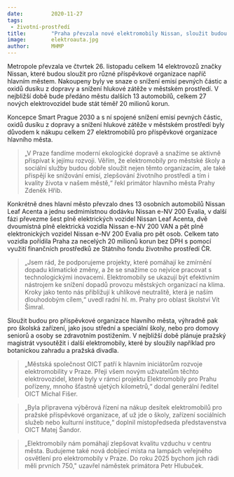 ```yaml
---
date:         2020-11-27
tags:         
 - životní-prostředí
title:        "Praha převzala nové elektromobily Nissan, sloužit budou příspěvkovým organizacím hlavního města"
image: 	      elektroauta.jpg
author:       MHMP
---
```


Metropole převzala ve čtvrtek 26. listopadu celkem 14 elektrovozů značky Nissan, které budou sloužit pro různé příspěvkové organizace napříč hlavním městem. Nakoupeny byly ve snaze o snížení emisí pevných částic a oxidů dusíku z dopravy a snížení hlukové zátěže v městském prostředí. V nejbližší době bude předáno městu dalších 13 automobilů, celkem 27 nových elektrovozidel bude stát téměř 20 milionů korun. 

Koncepce Smart Prague 2030 a s ní spojené snížení emisí pevných částic, oxidů dusíku z dopravy a snížení hlukové zátěže v městském prostředí byly důvodem k nákupu celkem 27 elektromobilů pro příspěvkové organizace hlavního města.

> „V Praze fandíme moderní ekologické dopravě a snažíme se aktivně přispívat k jejímu rozvoji. Věřím, že elektromobily pro městské školy a sociální služby budou dobře sloužit nejen těmto organizacím, ale také přispějí ke snižování emisí, zlepšování životního prostředí a tím i kvality života v našem městě,“ řekl primátor hlavního města Prahy Zdeněk Hřib.

Konkrétně dnes hlavní město převzalo dnes 13 osobních automobilů Nissan Leaf Acenta a jednu sedmimístnou dodávku Nissan e-NV 200 Evalia, v další fázi převezme šest plně elektrických vozidel Nissan Leaf Acenta, dvě dvoumístná plně elektrická vozidla Nissan e-NV 200 VAN a pět plně elektronických vozidel Nissan e-NV 200 Evalia pro pět osob. Celkem tato vozidla pořídila Praha za necelých 20 milionů korun bez DPH s pomocí využití finančních prostředků ze Státního fondu životního prostředí ČR.

> „Jsem rád, že podporujeme projekty, které pomáhají ke zmírnění dopadu klimatické změny, a že se snažíme co nejvíce pracovat s technologickými inovacemi. Elektromobily se ukazují být efektivním nástrojem ke snížení dopadů provozu městských organizací na klima. Kroky jako tento nás přibližují k uhlíkové neutralitě, která je naším dlouhodobým cílem,“ uvedl radní hl. m. Prahy pro oblast školství Vít Šimral.

Sloužit budou pro příspěvkové organizace hlavního města, výhradně pak pro školská zařízení, jako jsou střední a speciální školy, nebo pro domovy seniorů a osoby se zdravotním postižením. V nejbližší době plánuje pražský magistrát vysoutěžit i další elektromobily, které by sloužily například pro botanickou zahradu a pražská divadla.

> „Městská společnost OICT patří k hlavním iniciátorům rozvoje elektromobility v Praze. Přeji všem novým uživatelům těchto elektrovozidel, které byly v rámci projektu Elektromobily pro Prahu pořízeny, mnoho šťastně ujetých kilometrů,“ dodal generální ředitel OICT Michal Fišer.

> „Byla připravena výběrová řízení na nákup desítek elektromobilů pro pražské příspěvkové organizace, ať už jde o školy, zařízení sociálních služeb nebo kulturní instituce,“ doplnil místopředseda představenstva OICT Matej Šandor.

> „Elektromobily nám pomáhají zlepšovat kvalitu vzduchu v centru města. Budujeme také nová dobíjecí místa na lampách veřejného osvětlení pro elektromobily v Praze. Do roku 2025 bychom jich rádi měli prvních 750," uzavřel náměstek primátora Petr Hlubuček.
